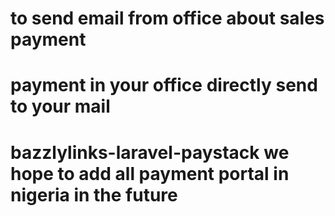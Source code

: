 # to send email from office about sales payment 
# payment in your office directly send to your mail
# bazzlylinks-laravel-paystack we hope to add all payment portal in nigeria in the future
